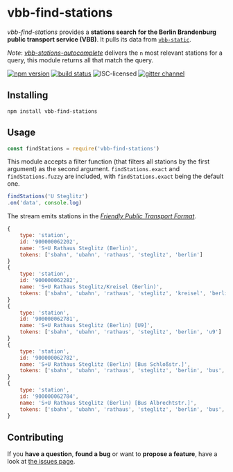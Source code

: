 # vbb-find-stations

*vbb-find-stations* provides a **stations search for the Berlin Brandenburg public transport service (VBB)**. It pulls its data from [`vbb-static`](https://github.com/derhuerst/vbb-static).

*Note*: [*vbb-stations-autocomplete*](https://github.com/derhuerst/vbb-stations-autocomplete) delivers the `n` most relevant stations for a query, this module returns all that match the query.

[![npm version](https://img.shields.io/npm/v/vbb-find-stations.svg)](https://www.npmjs.com/package/vbb-find-stations)
[![build status](https://img.shields.io/travis/derhuerst/vbb-find-stations.svg)](https://travis-ci.org/derhuerst/vbb-find-stations)
![ISC-licensed](https://img.shields.io/github/license/derhuerst/vbb-find-stations.svg)
[![gitter channel](https://badges.gitter.im/derhuerst/vbb-rest.svg)](https://gitter.im/derhuerst/vbb-rest)


## Installing

```shell
npm install vbb-find-stations
```


## Usage

```javascript
const findStations = require('vbb-find-stations')
```

This module accepts a filter function (that filters all stations by the first argument) as the second argument. `findStations.exact` and `findStations.fuzzy` are included, with `findStations.exact` being the default one.

```javascript
findStations('U Steglitz')
.on('data', console.log)
```

The stream emits stations in the [*Friendly Public Transport Format*](https://github.com/public-transport/friendly-public-transport-format).

```js
{
	type: 'station',
	id: '900000062202',
	name: 'S+U Rathaus Steglitz (Berlin)',
	tokens: ['sbahn', 'ubahn', 'rathaus', 'steglitz', 'berlin']
}
{
	type: 'station',
	id: '900000062282',
	name: 'S+U Rathaus Steglitz/Kreisel (Berlin)',
	tokens: ['sbahn', 'ubahn', 'rathaus', 'steglitz', 'kreisel', 'berlin']
}
{
	type: 'station',
	id: '900000062781',
	name: 'S+U Rathaus Steglitz (Berlin) [U9]',
	tokens: ['sbahn', 'ubahn', 'rathaus', 'steglitz', 'berlin', 'u9']
}
{
	type: 'station',
	id: '900000062782',
	name: 'S+U Rathaus Steglitz (Berlin) [Bus Schloßstr.]',
	tokens: ['sbahn', 'ubahn', 'rathaus', 'steglitz', 'berlin', 'bus', 'schloss', 'strasse']
}
{
	type: 'station',
	id: '900000062784',
	name: 'S+U Rathaus Steglitz (Berlin) [Bus Albrechtstr.]',
	tokens: ['sbahn', 'ubahn', 'rathaus', 'steglitz', 'berlin', 'bus', 'albrecht', 'strasse']
}
```


## Contributing

If you **have a question**, **found a bug** or want to **propose a feature**, have a look at [the issues page](https://github.com/derhuerst/vbb-find-stations/issues).
